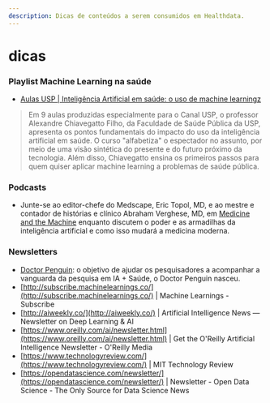 ```yaml
---
description: Dicas de conteúdos a serem consumidos em Healthdata.
---
```


# dicas

### Playlist Machine Learning na saúde

* [Aulas USP \| Inteligência Artificial em saúde: o uso de machine learningz](https://www.youtube.com/playlist?list=PLAudUnJeNg4tvUFZ8tXQDoAkFAASQzOHm)

> Em 9 aulas produzidas especialmente para o Canal USP, o professor Alexandre Chiavegatto Filho, da Faculdade de Saúde Pública da USP, apresenta os pontos fundamentais do impacto do uso da inteligência artificial em saúde. O curso "alfabetiza" o espectador no assunto, por meio de uma visão sintética do presente e do futuro próximo da tecnologia. Além disso, Chiavegatto ensina os primeiros passos para quem quiser aplicar machine learning a problemas de saúde pública.

### Podcasts

* Junte-se ao editor-chefe do Medscape, Eric Topol, MD, e ao mestre e contador de histórias e clínico Abraham Verghese, MD, em [Medicine and the Machine](http://www.medscape.com/features/public/machine) enquanto discutem o poder e as armadilhas da inteligência artificial e como isso mudará a medicina moderna.

### Newsletters

* [Doctor Penguin](http://doctorpenguin.com/about): o objetivo de ajudar os pesquisadores a acompanhar a vanguarda da pesquisa em IA + Saúde, o Doctor Penguin nasceu.
* [http://subscribe.machinelearnings.co/](http://subscribe.machinelearnings.co/) \| Machine Learnings - Subscribe 
* [http://aiweekly.co/](http://aiweekly.co/) \| Artificial Intelligence News — Newsletter on Deep Learning & AI
* [https://www.oreilly.com/ai/newsletter.html](https://www.oreilly.com/ai/newsletter.html) \| Get the O'Reilly Artificial Intelligence Newsletter - O'Reilly Media 
* [https://www.technologyreview.com/](https://www.technologyreview.com/) \| MIT Technology Review 
* [https://opendatascience.com/newsletter/](https://opendatascience.com/newsletter/) \| Newsletter - Open Data Science - The Only Source for Data Science News

